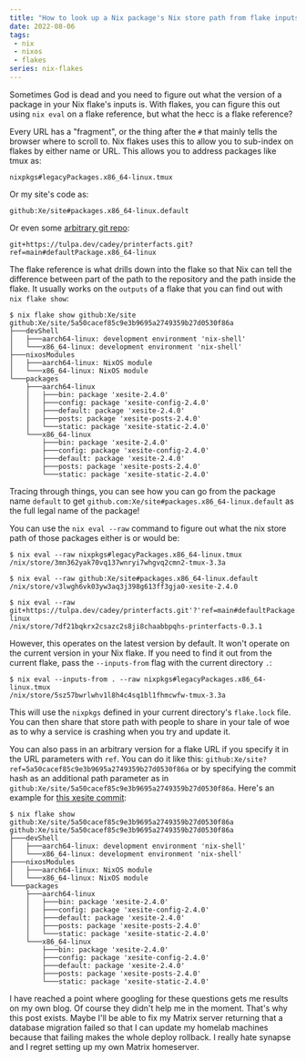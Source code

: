 ```yaml
---
title: "How to look up a Nix package's Nix store path from flake inputs"
date: 2022-08-06
tags:
 - nix
 - nixos
 - flakes
series: nix-flakes
---
```


<xeblog-hero file="fall-archons" prompt="The fall of the Archons, colored pencil drawing, fireball spell, bright sky, digital art, lake of fire"></xeblog-hero>

Sometimes God is dead and you need to figure out what the version of a package
in your Nix flake's inputs is. With flakes, you can figure this out using `nix
eval` on a flake reference, but what the hecc is a flake reference?

Every URL has a "fragment", or the thing after the `#` that mainly tells the
browser where to scroll to. Nix flakes uses this to allow you to sub-index on
flakes by either name or URL. This allows you to address packages like tmux as:

```
nixpkgs#legacyPackages.x86_64-linux.tmux
```

Or my site's code as:

```
github:Xe/site#packages.x86_64-linux.default
```

Or even some [arbitrary git repo](https://tulpa.dev/cadey/printerfacts):

```
git+https://tulpa.dev/cadey/printerfacts.git?ref=main#defaultPackage.x86_64-linux
```

<xeblog-conv name="Mara" mood="hacker">The flake reference is what drills down
into the flake so that Nix can tell the difference between part of the path to
the repository and the path inside the flake. It usually works on the `outputs`
of a flake that you can find out with `nix flake show`:</xeblog-conv>

```
$ nix flake show github:Xe/site
github:Xe/site/5a50cacef85c9e3b9695a2749359b27d0530f86a
├───devShell
│   ├───aarch64-linux: development environment 'nix-shell'
│   └───x86_64-linux: development environment 'nix-shell'
├───nixosModules
│   ├───aarch64-linux: NixOS module
│   └───x86_64-linux: NixOS module
└───packages
    ├───aarch64-linux
    │   ├───bin: package 'xesite-2.4.0'
    │   ├───config: package 'xesite-config-2.4.0'
    │   ├───default: package 'xesite-2.4.0'
    │   ├───posts: package 'xesite-posts-2.4.0'
    │   └───static: package 'xesite-static-2.4.0'
    └───x86_64-linux
        ├───bin: package 'xesite-2.4.0'
        ├───config: package 'xesite-config-2.4.0'
        ├───default: package 'xesite-2.4.0'
        ├───posts: package 'xesite-posts-2.4.0'
        └───static: package 'xesite-static-2.4.0'
```

<xeblog-conv name="Mara" mood="happy">Tracing through things, you can see how
you can go from the package name `default` to get
`github.com:Xe/site#packages.x86_64-linux.default` as the full legal name of the
package!</xeblog-conv>

You can use the `nix eval --raw` command to figure out what the nix store path
of those packages either is or would be:

```
$ nix eval --raw nixpkgs#legacyPackages.x86_64-linux.tmux
/nix/store/3mn362yak70vq137wnryi7whgvq2cmn2-tmux-3.3a

$ nix eval --raw github:Xe/site#packages.x86_64-linux.default
/nix/store/v3lwgh6vk03yw3aq3j398g613ff3gja0-xesite-2.4.0

$ nix eval --raw git+https://tulpa.dev/cadey/printerfacts.git'?'ref=main#defaultPackage.x86_64-linux
/nix/store/7df21bqkrx2csazc2s8ji8chaabbpqhs-printerfacts-0.3.1
```

However, this operates on the latest version by default. It won't operate on the
current version in your Nix flake. If you need to find it out from the current
flake, pass the `--inputs-from` flag with the current directory `.`:

```
$ nix eval --inputs-from . --raw nixpkgs#legacyPackages.x86_64-linux.tmux
/nix/store/5sz57bwrlwhv1l8h4c4sq1bl1fhmcwfw-tmux-3.3a
```

This will use the `nixpkgs` defined in your current directory's `flake.lock`
file. You can then share that store path with people to share in your tale of
woe as to why a service is crashing when you try and update it.

<xeblog-conv name="Mara" mood="hacker">You can also pass in an arbitrary version
for a flake URL if you specify it in the URL parameters with `ref`. You can do
it like this: `github:Xe/site?ref=5a50cacef85c9e3b9695a2749359b27d0530f86a` or
by specifying the commit hash as an additional path parameter as in
`github:Xe/site/5a50cacef85c9e3b9695a2749359b27d0530f86a`. Here's an example for
[this xesite
commit](https://github.com/Xe/site/commit/5a50cacef85c9e3b9695a2749359b27d0530f86a):</xeblog-conv>

```
$ nix flake show github:Xe/site/5a50cacef85c9e3b9695a2749359b27d0530f86a
github:Xe/site/5a50cacef85c9e3b9695a2749359b27d0530f86a
├───devShell
│   ├───aarch64-linux: development environment 'nix-shell'
│   └───x86_64-linux: development environment 'nix-shell'
├───nixosModules
│   ├───aarch64-linux: NixOS module
│   └───x86_64-linux: NixOS module
└───packages
    ├───aarch64-linux
    │   ├───bin: package 'xesite-2.4.0'
    │   ├───config: package 'xesite-config-2.4.0'
    │   ├───default: package 'xesite-2.4.0'
    │   ├───posts: package 'xesite-posts-2.4.0'
    │   └───static: package 'xesite-static-2.4.0'
    └───x86_64-linux
        ├───bin: package 'xesite-2.4.0'
        ├───config: package 'xesite-config-2.4.0'
        ├───default: package 'xesite-2.4.0'
        ├───posts: package 'xesite-posts-2.4.0'
        └───static: package 'xesite-static-2.4.0'
```

<xeblog-conv name="Cadey" mood="coffee">I have reached a point where googling
for these questions gets me results on my own blog. Of course they didn't help
me in the moment. That's why this post exists. Maybe I'll be able to fix my
Matrix server returning that a database migration failed so that I can update my
homelab machines because that failing makes the whole deploy rollback. I really
hate synapse and I regret setting up my own Matrix homeserver.</xeblog-conv>

